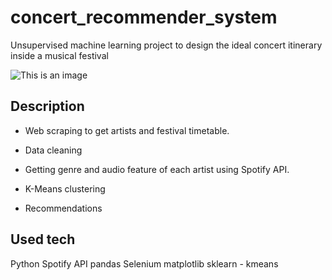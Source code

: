 # concert_recommender_system
Unsupervised machine learning project to design the ideal concert itinerary inside a musical festival

![This is an image](https://github.com/DanielCalvoC/concert-recommender-system/primavera_letters.jpg)


Description
--------
- Web scraping to get artists and festival timetable.

- Data cleaning

- Getting genre and audio feature of each artist using Spotify API.

- K-Means clustering

- Recommendations 


Used tech
--------
Python
Spotify API
pandas
Selenium
matplotlib
sklearn - kmeans
